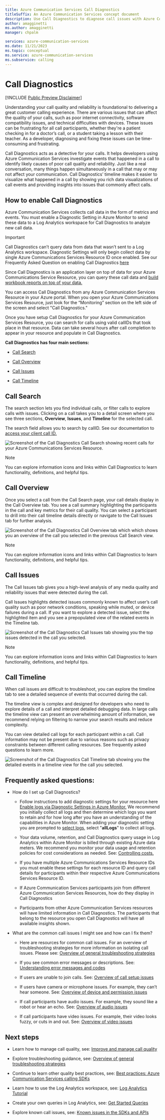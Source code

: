 ```yaml
---
title: Azure Communication Services Call Diagnostics
titleSuffix: An Azure Communication Services concept document
description: Use Call Diagnostics to diagnose call issues with Azure Communication Services
author: amagginetti
ms.author: amagginetti
manager: chpalm

services: azure-communication-services
ms.date: 11/21/2023
ms.topic: conceptual
ms.service: azure-communication-services
ms.subservice: calling
---
```




# Call Diagnostics

[!INCLUDE [Public Preview Disclaimer](../../includes/public-preview-include-document.md)]

Understanding your call quality and reliability is foundational to
delivering a great customer calling experience. There are various
issues that can affect the quality of your calls, such as poor internet
connectivity, software compatibility issues, and technical difficulties
with devices. These issues can be frustrating for all call participants,
whether they're a patient checking in for a doctor’s call, or a student
taking a lesson with their teacher. As a developer, diagnosing and
fixing these issues can be time-consuming and frustrating.

Call Diagnostics acts as a detective for your calls. It helps developers
using Azure Communication Services investigate events that happened in a call to
identify likely causes of poor call quality and reliability. Just like a
real conversation, many things happen simultaneously in a call that may
or may not affect your communication. Call Diagnostics’ timeline makes
it easier to visualize what happened in a call by showing you rich data
visualizations of call events and providing insights into issues that
commonly affect calls.

## How to enable Call Diagnostics

Azure Communication Services collects call data in the form of metrics
and events. You must enable a Diagnostic Setting in Azure Monitor to
send these data to a Log Analytics workspace for Call Diagnostics to
analyze new call data.



> [!IMPORTANT]
> Call Diagnostics can’t query data from data that wasn’t sent to a Log Analytics workspace. Diagnostic Settings will only begin collect data by single Azure Communications Services Resource ID once enabled. See our Frequently Asked Question on enabling Call Diagnostics [here](#frequently-asked-questions) 



Since Call Diagnostics is an application layer on top of data for your
Azure Communications Service Resource, you can query these call data and
[build workbook reports on top of your data.](../../../azure-monitor/logs/data-platform-logs.md#what-can-you-do-with-azure-monitor-logs)

You can access Call Diagnostics from any Azure Communication Services
Resource in your Azure portal. When you open your Azure Communications
Services Resource, just look for the “Monitoring” section on the left
side of the screen and select "Call Diagnostics."

Once you have setup Call Diagnostics for your Azure Communication Services Resource, you can search for calls using valid callIDs that took place in that resource. Data can take several hours after call completion to appear in your resource and populate in Call Diagnostics. 

**Call Diagnostics has four main sections:**

-  [Call Search](#call-search)

-  [Call Overview](#call-overview)

-  [Call Issues](#call-issues)

-  [Call Timeline](#call-timeline)

## Call Search

The search section lets you find individual calls, or filter calls to explore calls with issues. Clicking on a call takes you to a detail screen where you
see three sections, **Overview**, **Issues**, and **Timeline** for the
selected call.

The search field allows you to search by callID. See our documentation to [access your client call ID.](../troubleshooting-info.md#access-your-client-call-id)

![Screenshot of the Call Diagnostics Call Search showing recent calls for your Azure Communications Services Resource.](media/call-diagnostics-all-calls-2.png)


> [!NOTE]
> You can explore information icons and links within Call Diagnostics to learn functionality, definitions, and helpful tips.

## Call Overview

Once you select a call from the Call Search page, your call details display in the Call Overview tab. You see a call summary highlighting
the participants in the call and key metrics for their call quality. You
can select a participant to drill into their call timeline details
directly or navigate to the Call Issues tab for further analysis.

![Screenshot of the Call Diagnostics Call Overview tab which which shows you an overview of the call you selected in the previous Call Search view.](media/call-diagnostics-call-overview-2.png)

> [!NOTE]
> You can explore information icons and links within Call Diagnostics to learn functionality, definitions, and helpful tips.

## Call Issues

The Call Issues tab gives you a high-level analysis of any media quality
and reliability issues that were detected during the call. 

Call Issues highlights detected issues commonly known to affect user’s call
quality such as poor network conditions, speaking while muted, or device
failures during a call. If you want to explore a detected issue, select
the highlighted item and you see a prepopulated view of the
related events in the Timeline tab.

![Screenshot of the Call Diagnostics Call Issues tab showing you the top issues detected in the call you selected.](media/call-diagnostics-call-issues-2.png)

> [!NOTE]
> You can explore information icons and links within Call Diagnostics to learn functionality, definitions, and helpful tips.

## Call Timeline

When call issues are difficult to troubleshoot, you can explore the
timeline tab to see a detailed sequence of events that occurred during
the call.

The timeline view is complex and designed for developers who need to explore details of a call and interpret detailed debugging data. In
large calls the timeline view can present an overwhelming amount of
information, we recommend relying on filtering to narrow your search
results and reduce complexity.

You can view detailed call logs for each participant within a call. Call information may not be present due to various reasons such as privacy constraints between different calling resources. See frequently asked questions to learn more.

![Screenshot of the Call Diagnostics Call Timeline tab showing you the detailed events in a timeline view for the call you selected.](media/call-diagnostics-call-timeline-2.png)

<!-- > [!NOTE]
> You can explore information icons and links within Call Diagnostics to learn functionality, definitions, and helpful tips. -->


<!-- # Common issues

Issue categories can include:

- Azure Communication Services issue

- Calling deployment issue

- Network issue

- User actions or inactions (e.g. not allowing device permissions),
  driving through a tunnel.

To help you get started, you will find below the steps to triage common
issues using Call Diagnostics.

***“Other participants couldn’t hear me on the call”***

Dive into the audio section for the participant to see if there are any
issues detected. In the case below, we see that the microphone was muted
unexpectedly. In other cases, we might see errors with the device’s set
up and permissions.

(**<u>TODO insert image)</u>**

***“My video was choppy and pixelated”***  
Explore the video section for the participant to see if a poor network
connection in a call may have caused the issue.

(**<u>TODO insert image)</u>**

***“My call unexpectedly dropped”***  
**<u>TODO -</u>** Show how you might drill down to show the end-user
lost connection.

(**<u>TODO insert image)</u>**

***“Other participants couldn’t see me on the call”***  
Show how you might drill down to show the status of the camera in the
call and any detected failures.

(**<u>TODO insert image)</u>**

## Call quality resources

Ensuring good call quality starts with your calling setup, please
explore our documentation to learn how you can use the UI Library to
benefit from our quality and reliability tools \<[link to manage call
quality](https://learn.microsoft.com/azure/communication-services/concepts/voice-video-calling/manage-call-quality)\>. -->

## Frequently asked questions:

- How do I set up Call Diagnostics?

  - Follow instructions to add diagnostic settings for your resource here [Enable logs via Diagnostic Settings in Azure Monitor.](../analytics/enable-logging.md) We recommend you initially collect all logs and then determine which logs you want to retain and for how long after you have an understanding of the capabilities in Azure Monitor. When adding your diagnostic setting you are prompted to [select logs](../analytics/enable-logging.md#adding-a-diagnostic-setting), select "**allLogs**" to collect all logs. 

  - Your data volume, retention, and Call Diagnostics query usage in Log Analytics within Azure Monitor is billed through existing Azure data meters. We recommend you monitor your data usage and retention policies for cost considerations as needed. See: [Controlling costs.](../../../azure-monitor/essentials/diagnostic-settings.md#controlling-costs)

  - If you have multiple Azure Communications Services Resource IDs you must enable these settings for each resource ID and query call details for participants within their respective Azure Communications Services Resource ID. 
 
  - If Azure Communication Services participants join from different Azure Communication Services Resources, how do they display in Call Diagnostics
 
  - Participants from other Azure Communication Services resources will have limited information in Call Diagnostics. The participants that belong to the resource you open Call Diagnostics will have all available insights shown. 

- What are the common call issues I might see and how can I fix them?

  - Here are resources for common call issues. For an overview of troubleshooting strategies for more information on isolating call issues. Please see: [Overview of general troubleshooting strategies](../../resources/troubleshooting/voice-video-calling/general-troubleshooting-strategies/overview.md)

  - If you see common error messages or descriptions. See: 
[Understanding error messages and codes](../../resources/troubleshooting/voice-video-calling/general-troubleshooting-strategies/understanding-error-codes.md)

  - If users are unable to join calls. See:
[Overview of call setup issues](../../resources/troubleshooting/voice-video-calling/call-setup-issues/overview.md)

  - If users have camera or microphone issues. For example, they can’t hear someone. See: [Overview of device and permission issues](../../resources/troubleshooting/voice-video-calling/device-issues/overview.md)

  - If call participants have audio issues. For example, they sound like a robot or hear an echo. See: [Overview of audio issues](../../resources/troubleshooting/voice-video-calling/audio-issues/overview.md)

  - If call participants have video issues. For example, their video looks fuzzy, or cuts in and out. See: [Overview of video issues](../../resources/troubleshooting/voice-video-calling/video-issues/overview.md)




    <!-- 2.  If that ACS resource isn't part of **<u>your Azure subscription
        and / or hasn't enabled Diagnostics Settings to store call logs,
        there will not be any data available</u>** for Call Diagnostics. -->

<!-- 1. If Teams participants join a call, how will they display in Call
    Diagnostics?

    1.  If a Teams participant organized the call through Microsoft
        Teams, that participant will appear as a participant in Call
        Diagnostics, however they'll have fewer call details populated.

    2.  If there were other Teams participants besides the Teams meeting
        organizer, those participants won't appear in Call
        Diagnostics. -->


<!-- 1.  How do I find a Call ID?

    a.  Link -->

<!-- 1.  My call ID should be here?

    a.  It could no longer be stored by your Log Analytics workspace, you may need to ensure you retain your call data in diagnostics settings. It's possible your callID is incorrect. (**ENG add details on which call ID to specifically pull in the event of multiple callIDs.**)

    a.  Maybe it’s not the ACS call ID, check “how do I find a callID?” to learn more. -->

<!-- 1.  My call had issues, but Call Diagnostics doesn’t show any issues.

    a.  Call Diagnostics relies on several common call issues to help diagnose calls. Issues can still occur outside of the existing telemetry or can be caused by unlisted call participants you aren’t allowed to view due to privacy restrictions. -->

<!-- 1.  What types of calls are visible in Call Diagnostics?

    a.  Call types included.
    1. Includes call data for Web JS SDK, Native SKD, PSTN, Call Automation.

    1. Includes some Call Automation Bot data edges

    a.  Partial data.

      a.  Different SDKs, privacy considerations may prevent you from receiving those data. -->


<!-- 1. What are limits of what our data reaches.
    1. Privacy restrictions may prevent you from seeing the full call roster.

1.  What are bots?

1.  What capabilities does Search have?

1.  What capabilities does Overview have?

1.  What capabilities does Issues have?

1. What capabilities does Timeline have?

    1. You can zoom within the timeline by using SHIFT+mouse-scroll wheel and pan left and right by clicking and dragging within the timeline itself. -->

<!-- 1. What types of issues might I find?

    a.  Participant’s call issues generally fall into these categories: 
    1. They can’t join a call. 

    1. They can’t do something in a call (mute, start video, etc.). 

    1. They get dropped from a call. 

    1. They have a poor call experience (audio/video quality).  -->




## Next steps

- Learn how to manage call quality, see: [Improve and manage call quality](manage-call-quality.md)


- Explore troubleshooting guidance, see: [Overview of general troubleshooting strategies](../../resources/troubleshooting/voice-video-calling/audio-issues/overview.md) 

- Continue to learn other quality best practices, see: [Best practices: Azure Communication Services calling SDKs](../best-practices.md)

-	Learn how to use the Log Analytics workspace, see: [Log Analytics Tutorial](../../../../articles/azure-monitor/logs/log-analytics-tutorial.md)

-	Create your own queries in Log Analytics, see: [Get Started Queries](../../../../articles/azure-monitor/logs/get-started-queries.md)

- Explore known call issues, see: [Known issues in the SDKs and APIs](../known-issues.md)




<!-- added to the toc.yml file at row 583.

    - name: Monitor and manage call quality
      items:
      - name: Manage call quality
        href: concepts/voice-video-calling/manage-call-quality.md
        displayName: diagnostics, Survey, feedback, quality, reliability, users, end, call, quick
      - name: End of Call Survey
        href: concepts/voice-video-calling/end-of-call-survey-concept.md
        displayName: diagnostics, Survey, feedback, quality, reliability, users, end, call, quick
 -->